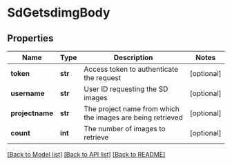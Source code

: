 # SdGetsdimgBody

## Properties
Name | Type | Description | Notes
------------ | ------------- | ------------- | -------------
**token** | **str** | Access token to authenticate the request | [optional] 
**username** | **str** | User ID requesting the SD images | [optional] 
**projectname** | **str** | The project name from which the images are being retrieved | [optional] 
**count** | **int** | The number of images to retrieve | [optional] 

[[Back to Model list]](../README.md#documentation-for-models) [[Back to API list]](../README.md#documentation-for-api-endpoints) [[Back to README]](../README.md)

